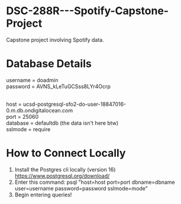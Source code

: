 # DSC-288R---Spotify-Capstone-Project
Capstone project involving Spotify data.

# Database Details
username = doadmin <br>
password = AVNS_kLeTuGCSss8LYr4Ocrp <br><br>

host = ucsd-postgresql-sfo2-do-user-18847016-0.m.db.ondigitalocean.com<br>
port = 25060<br>
database = defaultdb (the data isn't here btw)<br>
sslmode = require<br>

# How to Connect Locally
1. Install the Postgres cli locally (version 16) https://www.postgresql.org/download/
2. Enter this command: psql "host=host port=port dbname=dbname user=username password=password sslmode=mode"
3. Begin entering queries!


